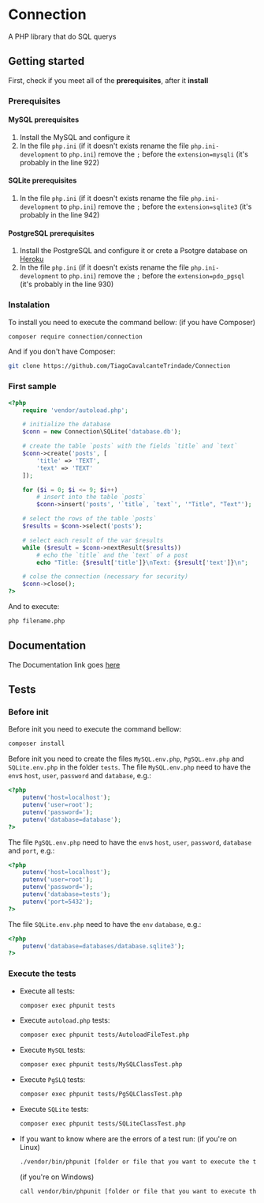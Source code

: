 # Connection
A PHP library that do SQL querys

## Getting started
First, check if you meet all of the **prerequisites**, after it **install**
### Prerequisites
#### MySQL prerequisites
1. Install the MySQL and configure it
2. In the file `php.ini` (if it doesn't exists rename the file `php.ini-development` to `php.ini`) remove the `;` before the `extension=mysqli` (it's probably in the line 922)
#### SQLite prerequisites
1. In the file `php.ini` (if it doesn't exists rename the file `php.ini-development` to `php.ini`) remove the `;` before the `extension=sqlite3` (it's probably in the line 942)
#### PostgreSQL prerequisites
1. Install the PostgreSQL and configure it or crete a Psotgre database on [Heroku](https://data.heroku.com/)
2. In the file `php.ini` (if it doesn't exists rename the file `php.ini-development` to `php.ini`) remove the `;` before the `extension=pdo_pgsql` (it's probably in the line 930)
### Instalation
To install you need to execute the command bellow: (if you have Composer)
```bash
composer require connection/connection
```
And if you don't have Composer:
```bash
git clone https://github.com/TiagoCavalcanteTrindade/Connection
```
### First sample
```php
<?php
	require 'vendor/autoload.php';

	# initialize the database
	$conn = new Connection\SQLite('database.db');

	# create the table `posts` with the fields `title` and `text`
	$conn->create('posts', [
		'title' => 'TEXT',
		'text' => 'TEXT'
	]);

	for ($i = 0; $i <= 9; $i++)
		# insert into the table `posts`
		$conn->insert('posts', '`title`, `text`', '"Title", "Text"');

	# select the rows of the table `posts`
	$results = $conn->select('posts');

	# select each result of the var $results
	while ($result = $conn->nextResult($results))
		# echo the `title` and the `text` of a post
		echo "Title: {$result['title']}\nText: {$result['text']}\n";

	# colse the connection (necessary for security)
	$conn->close();
?>
```
And to execute:
```bash
php filename.php
```

## Documentation
The Documentation link goes [here](https://github.com/TiagoCavalcanteTrindade/Connection/wiki)

## Tests
### Before init
Before init you need to execute the command bellow:
```bash
composer install
```
Before init you need to create the files `MySQL.env.php`, `PgSQL.env.php` and `SQLite.env.php` in the folder `tests`.
The file `MySQL.env.php` need to have the `env`s `host`, `user`, `password` and `database`, e.g.:
```php
<?php
	putenv('host=localhost');
	putenv('user=root');
	putenv('password=');
	putenv('database=database');
?>
```
The file `PgSQL.env.php` need to have the `env`s `host`, `user`, `password`, `database` and `port`, e.g.:
```php
<?php
	putenv('host=localhost');
	putenv('user=root');
	putenv('password=');
	putenv('database=tests');
	putenv('port=5432');
?>
```
The file `SQLite.env.php` need to have the `env` `database`, e.g.:
```php
<?php
	putenv('database=databases/database.sqlite3');
?>
```
### Execute the tests
* Execute all tests:
  ```bash
  composer exec phpunit tests
  ```
* Execute `autoload.php` tests:
  ```bash
  composer exec phpunit tests/AutoloadFileTest.php
  ```
* Execute `MySQL` tests:
  ```bash
  composer exec phpunit tests/MySQLClassTest.php
  ```
* Execute `PgSLQ` tests:
  ```bash
  composer exec phpunit tests/PgSQLClassTest.php
  ```
* Execute `SQLite` tests:
  ```bash
  composer exec phpunit tests/SQLiteClassTest.php
  ```
* If you want to know where are the errors of a test run: (if you're on Linux)
  ```bash
  ./vendor/bin/phpunit [folder or file that you want to execute the tests]
  ```
  (if you're on Windows)
  ```bash
  call vendor/bin/phpunit [folder or file that you want to execute the tests]
  ```